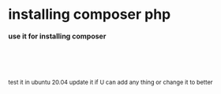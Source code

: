 # installing composer php

<b> use it for installing composer </b>

<br><br><br>

<small> test it in ubuntu 20.04 </small>
<small> update it if U can add any thing or change it to better </small>
